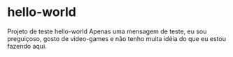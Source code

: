 # hello-world
Projeto de teste hello-world
Apenas uma mensagem de teste, eu sou preguiçoso, gosto de video-games e não tenho muita idéia do que eu estou fazendo aqui.
